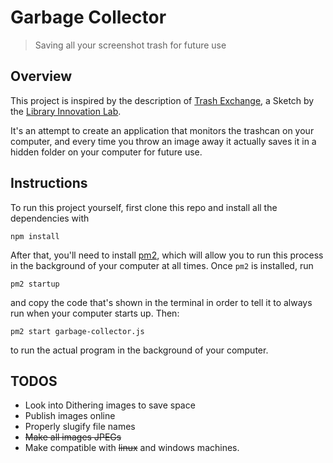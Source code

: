 # Garbage Collector

> Saving all your screenshot trash for future use

## Overview

This project is inspired by the description of [Trash Exchange](https://lil.law.harvard.edu/sketches/trash-exchange/), a Sketch by the [Library Innovation Lab](https://lil.law.harvard.edu/).

It's an attempt to create an application that monitors the trashcan on your computer, and every time you throw an image away it actually saves it in a hidden folder on your computer for future use.

## Instructions

To run this project yourself, first clone this repo and install all the dependencies with

```
npm install
```

After that, you'll need to install [pm2](http://pm2.keymetrics.io/), which will allow you to run this process in the background of your computer at all times. Once `pm2` is installed, run

```
pm2 startup
```

and copy the code that's shown in the terminal in order to tell it to always run when your computer starts up. Then:

```
pm2 start garbage-collector.js
```

to run the actual program in the background of your computer.

## TODOS

* Look into Dithering images to save space
* Publish images online
* Properly slugify file names
* ~~Make all images JPEGs~~
* Make compatible with ~~linux~~ and windows machines.
